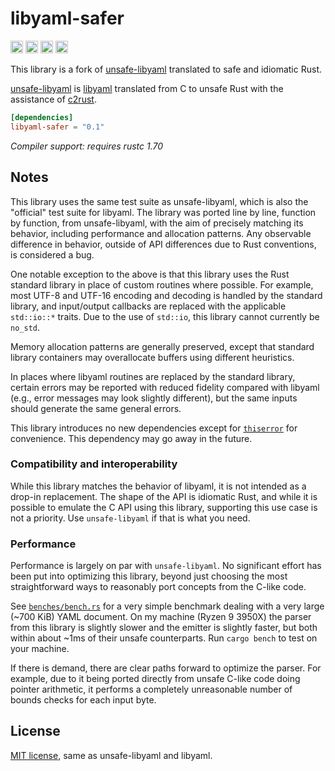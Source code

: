 libyaml-safer
==============

[<img alt="github" src="https://img.shields.io/badge/github-simonask/libyaml--safer-8da0cb?style=for-the-badge&labelColor=555555&logo=github" height="20">](https://github.com/simonask/libyaml-safer)
[<img alt="crates.io" src="https://img.shields.io/crates/v/libyaml-safer.svg?style=for-the-badge&color=fc8d62&logo=rust" height="20">](https://crates.io/crates/libyaml-safer)
[<img alt="docs.rs" src="https://img.shields.io/badge/docs.rs-libyaml--safer-66c2a5?style=for-the-badge&labelColor=555555&logo=docs.rs" height="20">](https://docs.rs/libyaml-safer)
[<img alt="build status" src="https://img.shields.io/github/actions/workflow/status/simonask/libyaml-safer/ci.yml?branch=master&style=for-the-badge" height="20">](https://github.com/simonask/libyaml-safer/actions?query=branch%3Amaster)

This library is a fork of [unsafe-libyaml] translated to safe and idiomatic Rust.

[unsafe-libyaml] is [libyaml] translated from C to unsafe Rust with the
assistance of [c2rust].

[unsafe-libyaml]: https://github.com/dtolnay/unsafe-libyaml
[libyaml]: https://github.com/yaml/libyaml/tree/2c891fc7a770e8ba2fec34fc6b545c672beb37e6
[c2rust]: https://github.com/immunant/c2rust

```toml
[dependencies]
libyaml-safer = "0.1"
```

*Compiler support: requires rustc 1.70*

## Notes

This library uses the same test suite as unsafe-libyaml, which is also the
"official" test suite for libyaml. The library was ported line by line, function
by function, from unsafe-libyaml, with the aim of precisely matching its
behavior, including performance and allocation patterns. Any observable
difference in behavior, outside of API differences due to Rust conventions, is
considered a bug.

One notable exception to the above is that this library uses the Rust standard
library in place of custom routines where possible. For example, most UTF-8 and
UTF-16 encoding and decoding is handled by the standard library, and
input/output callbacks are replaced with the applicable `std::io::*` traits. Due
to the use of `std::io`, this library cannot currently be `no_std`.

Memory allocation patterns are generally preserved, except that standard library
containers may overallocate buffers using different heuristics.

In places where libyaml routines are replaced by the standard library, certain
errors may be reported with reduced fidelity compared with libyaml (e.g., error
messages may look slightly different), but the same inputs should generate the
same general errors.

This library introduces no new dependencies except for
[`thiserror`](https://docs.rs/thiserror) for convenience. This dependency may go
away in the future.

### Compatibility and interoperability

While this library matches the behavior of libyaml, it is not intended as a
drop-in replacement. The shape of the API is idiomatic Rust, and while it is
possible to emulate the C API using this library, supporting this use case is
not a priority. Use `unsafe-libyaml` if that is what you need.

### Performance

Performance is largely on par with `unsafe-libyaml`. No significant effort has
been put into optimizing this library, beyond just choosing the most
straightforward ways to reasonably port concepts from the C-like code.

See
[`benches/bench.rs`](https://github.com/simonask/libyaml-safer/benches/bench.rs)
for a very simple benchmark dealing with a very large (~700 KiB) YAML document.
On my machine (Ryzen 9 3950X) the parser from this library is slightly slower
and the emitter is slightly faster, but both within about ~1ms of their unsafe
counterparts. Run `cargo bench` to test on your machine.

If there is demand, there are clear paths forward to optimize the parser. For
example, due to it being ported directly from unsafe C-like code doing pointer
arithmetic, it performs a completely unreasonable number of bounds checks for
each input byte.

## License

<a href="LICENSE-MIT">MIT license</a>, same as unsafe-libyaml and libyaml.
